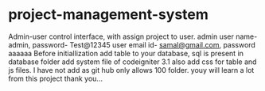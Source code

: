 # project-management-system
Admin-user control interface, with assign project to user. 
admin user name- admin, password- Test@12345
user email id- samal@gmail.com, password aaaaaa
Before initiallization add table to your database, sql is present in database folder
add system file of codeigniter 3.1 also add css for table and js files. I have not add as git hub only allows 100 folder.
youy will learn a lot from this project 
thank you...
